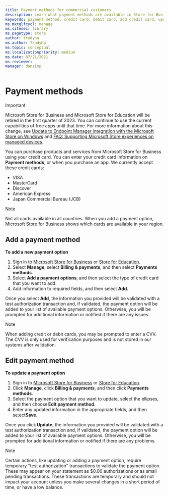 ```yaml
---
title: Payment methods for commercial customers
description: Learn what payment methods are available in Store for Business and M365 admin center
keywords: payment method, credit card, debit card, add credit card, update payment method
ms.mktglfcycl: manage
ms.sitesec: library
ms.pagetype: store
author: trudyha
ms.author: TrudyHa
ms.topic: conceptual
ms.localizationpriority: medium
ms.date: 07/21/2021
ms.reviewer: 
manager: dansimp
---
```


# Payment methods

> [!IMPORTANT]
> Microsoft Store for Business and Microsoft Store for Education will be retired in the first quarter of 2023. You can continue to use the current capabilities of free apps until that time. For more information about this change, see [Update to Endpoint Manager integration with the Microsoft Store on Windows](https://techcommunity.microsoft.com/t5/windows-it-pro-blog/update-to-endpoint-manager-integration-with-the-microsoft-store/ba-p/3585077) and [FAQ: Supporting Microsoft Store experiences on managed devices](https://techcommunity.microsoft.com/t5/windows-management/faq-supporting-microsoft-store-experiences-on-managed-devices/m-p/3585286).

You can purchase products and services from Microsoft Store for Business using your credit card. You can enter your credit card information on **Payment methods**, or when you purchase an app. We currently accept these credit cards:
- VISA
- MasterCard
- Discover
- American Express
- Japan Commercial Bureau (JCB)

> [!NOTE]
> Not all cards available in all countries. When you add a payment option, Microsoft Store for Business shows which cards are available in your region.

## Add a payment method
**To add a new payment option**

1. Sign in to [Microsoft Store for Business](https://businessstore.microsoft.com) or [Store for Education](https://educationstore.microsoft.com).
2. Select **Manage**, select **Billing & payments**, and then select **Payments methods**.
3. Select **Add a payment options**, and then select the type of credit card that you want to add.
4. Add information to required fields, and then select **Add**.

Once you select **Add**, the information you provided will be validated with a test authorization transaction and, if validated, the payment option will be added to your list of available payment options. Otherwise, you will be prompted for additional information or notified if there are any issues.

> [!NOTE]
> When adding credit or debit cards, you may be prompted to enter a CVV. The CVV is only used for verification purposes and is not stored in our systems after validation.

## Edit payment method
**To update a payment option**

1. Sign in to [Microsoft Store for Business](https://businessstore.microsoft.com) or [Store for Education](https://educationstore.microsoft.com).
2. Click **Manage**, click **Billing & payments**, and then click **Payments methods**.
3. Select the payment option that you want to update, select the ellipses, and then choose **Edit payment method**.
4. Enter any updated information in the appropriate fields, and then se;ect**Save**.

Once you click **Update**, the information you provided will be validated with a test authorization transaction and, if validated, the payment option will be added to your list of available payment options. Otherwise, you will be prompted for additional information or notified if there are any problems.

> [!NOTE]
> Certain actions, like updating or adding a payment option, require temporary "test authorization" transactions to validate the payment option. These may appear on your statement as $0.00 authorizations or as small pending transactions. These transactions are temporary and should not impact your account unless you make several changes in a short period of time, or have a low balance.
